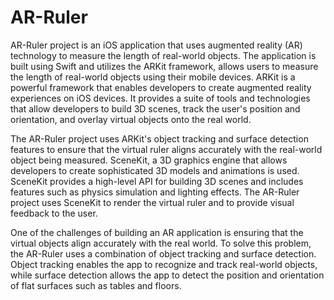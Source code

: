 # AR-Ruler

AR-Ruler project is an iOS application that uses augmented reality (AR) technology to measure the length of real-world objects. The application is built using Swift and utilizes the ARKit framework, allows users to measure the length of real-world objects using their mobile devices. ARKit is a powerful framework that enables developers to create augmented reality experiences on iOS devices. It provides a suite of tools and technologies that allow developers to build 3D scenes, track the user's position and orientation, and overlay virtual objects onto the real world. 

The AR-Ruler project uses ARKit's object tracking and surface detection features to ensure that the virtual ruler aligns accurately with the real-world object being measured. SceneKit, a 3D graphics engine that allows developers to create sophisticated 3D models and animations is used. SceneKit provides a high-level API for building 3D scenes and includes features such as physics simulation and lighting effects. The AR-Ruler project uses SceneKit to render the virtual ruler and to provide visual feedback to the user.

One of the challenges of building an AR application is ensuring that the virtual objects align accurately with the real world. To solve this problem, the AR-Ruler uses a combination of object tracking and surface detection. Object tracking enables the app to recognize and track real-world objects, while surface detection allows the app to detect the position and orientation of flat surfaces such as tables and floors.

